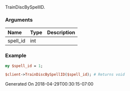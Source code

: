 TrainDiscBySpellID.
### Arguments
**Name**|**Type**|**Description**
:---|:---|:---
spell_id|int|

### Example

```perl
my $spell_id = 1;

$client->TrainDiscBySpellID($spell_id); # Returns void
```


Generated On 2018-04-29T00:30:15-07:00
